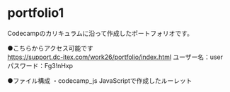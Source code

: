 # portfolio1
Codecampのカリキュラムに沿って作成したポートフォリオです。

●こちらからアクセス可能です<br>
https://support.dc-itex.com/work26/portfolio/index.html
ユーザー名：user
パスワード：Fg3!nHxp

●ファイル構成
 ・codecamp_js
    JavaScriptで作成したルーレット
